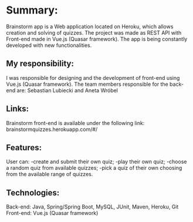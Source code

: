 # Summary:
Brainstorm app is a Web application located on Heroku, which allows creation and solving of quizzes. The project was made as REST API with Front-end made in Vue.js (Quasar framework). The app is being constantly developed with new functionalities.

## My responsibility:
I was responsible for designing and the development of front-end using Vue.js (Quasar framework).
The team members responsible for the back-end are: Sebastian Lubiecki and Aneta Wróbel

## Links:
Brainstorm front-end is available under the following link:
brainstormquizzes.herokuapp.com/#/

## Features:
User can:
-create and submit their own quiz;
-play their own quiz;
-choose a random quiz from available quizzes;
-pick a quiz of their own choosing from the available range of quizzes.

## Technologies:
Back-end: Java, Spring/Spring Boot, MySQL, JUnit, Maven, Heroku, Git
Front-end: Vue.js (Quasar framework)
